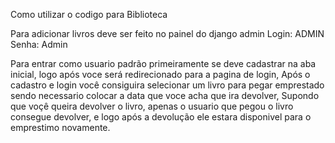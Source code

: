 Como utilizar o codigo para Biblioteca

Para adicionar livros deve ser feito no painel do django admin 
Login: ADMIN
Senha: Admin

Para entrar como usuario padrão primeiramente se deve cadastrar na aba inicial, logo após voce será redirecionado para a pagina de login, 
Após o cadastro e login você consiguira selecionar um livro para pegar emprestado sendo necessario colocar a data que voce acha que ira devolver,
Supondo que voçê queira devolver o livro, apenas o usuario que pegou o livro consegue devolver, e logo após a devolução ele estara disponivel para o emprestimo novamente.
